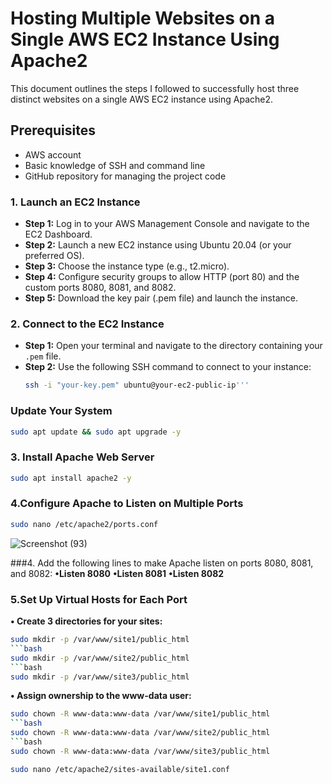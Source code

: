 # Hosting Multiple Websites on a Single AWS EC2 Instance Using Apache2

This document outlines the steps I followed to successfully host three distinct websites on a single AWS EC2 instance using Apache2.

## Prerequisites

- AWS account
- Basic knowledge of SSH and command line
- GitHub repository for managing the project code

### 1. Launch an EC2 Instance
- **Step 1:** Log in to your AWS Management Console and navigate to the EC2 Dashboard.
- **Step 2:** Launch a new EC2 instance using Ubuntu 20.04 (or your preferred OS).
- **Step 3:** Choose the instance type (e.g., t2.micro).
- **Step 4:** Configure security groups to allow HTTP (port 80) and the custom ports 8080, 8081, and 8082.
- **Step 5:** Download the key pair (.pem file) and launch the instance.

### 2. Connect to the EC2 Instance
- **Step 1:** Open your terminal and navigate to the directory containing your `.pem` file.
- **Step 2:** Use the following SSH command to connect to your instance:
  ```bash
  ssh -i "your-key.pem" ubuntu@your-ec2-public-ip'''

### Update Your System

```bash
sudo apt update && sudo apt upgrade -y
```
### 3. Install Apache Web Server

```bash
sudo apt install apache2 -y
```
### 4.Configure Apache to Listen on Multiple Ports
```bash
sudo nano /etc/apache2/ports.conf
```


![Screenshot (93)](https://github.com/user-attachments/assets/63c0b51b-9996-465b-b5fc-6110034662a0)



###4.	Add the following lines to make Apache listen on ports 8080, 8081, and 8082:
**•Listen 8080**
**•Listen 8081**
**•Listen 8082**

### 5.Set Up Virtual Hosts for Each Port
**•	Create 3 directories for your sites:**
```bash
sudo mkdir -p /var/www/site1/public_html
```bash
sudo mkdir -p /var/www/site2/public_html
```bash
sudo mkdir -p /var/www/site3/public_html
```

**•	Assign ownership to the www-data user:**
```bash
sudo chown -R www-data:www-data /var/www/site1/public_html
```bash
sudo chown -R www-data:www-data /var/www/site2/public_html
```bash
sudo chown -R www-data:www-data /var/www/site3/public_html
```
```bash
sudo nano /etc/apache2/sites-available/site1.conf
```

 






